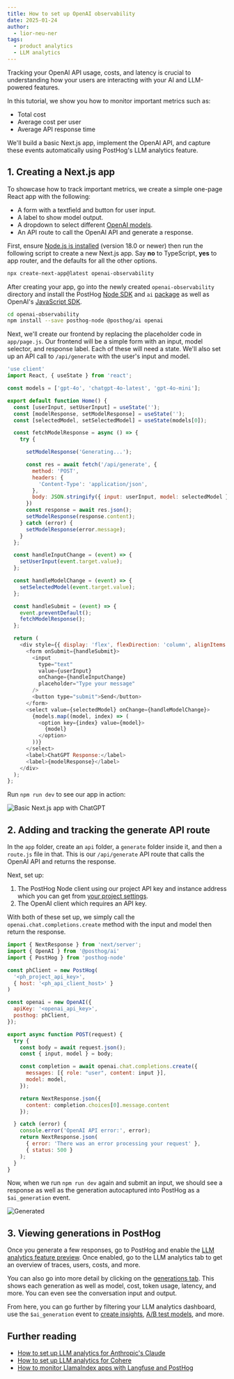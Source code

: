 ```yaml
---
title: How to set up OpenAI observability
date: 2025-01-24
author:
  - lior-neu-ner
tags:
  - product analytics
  - LLM analytics
---
```



Tracking your OpenAI API usage, costs, and latency is crucial to understanding how your users are interacting with your AI and LLM-powered features. 

In this tutorial, we show you how to monitor important metrics such as:

- Total cost
- Average cost per user
- Average API response time

We'll build a basic Next.js app, implement the OpenAI API, and capture these events automatically using PostHog's LLM analytics feature.

## 1. Creating a Next.js app

To showcase how to track important metrics, we create a simple one-page React app with the following:

- A form with a textfield and button for user input.
- A label to show model output.
- A dropdown to select different [OpenAI models](https://platform.openai.com/docs/models).
- An API route to call the OpenAI API and generate a response.

First, ensure [Node.js is installed](https://nodejs.dev/en/learn/how-to-install-nodejs/) (version 18.0 or newer) then run the following script to create a new Next.js app. Say **no** to TypeScript, **yes** to app router, and the defaults for all the other options.

```bash
npx create-next-app@latest openai-observability
```

After creating your app, go into the newly created `openai-observability` directory and install the PostHog [Node SDK](/docs/libraries/node) and `ai` [package](/docs/ai-engineering/observability) as well as OpenAI's [JavaScript SDK](https://platform.openai.com/docs/libraries/typescript-javascript-library).

```bash
cd openai-observability
npm install --save posthog-node @posthog/ai openai
```

Next, we'll create our frontend by replacing the placeholder code in `app/page.js`. Our frontend will be a simple form with an input, model selector, and response label. Each of these will need a state. We'll also set up an API call to `/api/generate` with the user's input and model.

```js file=app/page.js
'use client'
import React, { useState } from 'react';

const models = ['gpt-4o', 'chatgpt-4o-latest', 'gpt-4o-mini'];

export default function Home() {
  const [userInput, setUserInput] = useState('');
  const [modelResponse, setModelResponse] = useState('');
  const [selectedModel, setSelectedModel] = useState(models[0]);

  const fetchModelResponse = async () => {
    try {

      setModelResponse('Generating...');

      const res = await fetch('/api/generate', {
        method: 'POST',
        headers: {
          'Content-Type': 'application/json',
        },
        body: JSON.stringify({ input: userInput, model: selectedModel }),
      })
      const response = await res.json();
      setModelResponse(response.content);
    } catch (error) {
      setModelResponse(error.message);
    }
  };

  const handleInputChange = (event) => {
    setUserInput(event.target.value);
  };

  const handleModelChange = (event) => {
    setSelectedModel(event.target.value);
  };

  const handleSubmit = (event) => {
    event.preventDefault();
    fetchModelResponse();
  };

  return (
    <div style={{ display: 'flex', flexDirection: 'column', alignItems: 'center', justifyContent: 'center', minHeight: '100vh', gap: '20px' }}>
      <form onSubmit={handleSubmit}>
        <input
          type="text"
          value={userInput}
          onChange={handleInputChange}
          placeholder="Type your message"
        />
        <button type="submit">Send</button>
      </form>
      <select value={selectedModel} onChange={handleModelChange}>
        {models.map((model, index) => (
          <option key={index} value={model}>
            {model}
          </option>
        ))}
      </select>     
      <label>ChatGPT Response:</label>
      <label>{modelResponse}</label>
    </div>
  );
};
```

Run `npm run dev` to see our app in action:

![Basic Next.js app with ChatGPT](https://res.cloudinary.com/dmukukwp6/image/upload/Clean_Shot_2025_01_23_at_10_50_12_2x_482fd1852c.png)

## 2. Adding and tracking the generate API route

In the `app` folder, create an `api` folder, a `generate` folder inside it, and then a `route.js` file in that. This is our `/api/generate` API route that calls the OpenAI API and returns the response. 

Next, set up:

1. The PostHog Node client using our project API key and instance address which you can get from [your project settings](https://us.posthog.com/settings/project). 
2. The OpenAI client which requires an API key.

With both of these set up, we simply call the `openai.chat.completions.create` method with the input and model then return the response.

```js file=app/api/generate.js
import { NextResponse } from 'next/server';
import { OpenAI } from '@posthog/ai'
import { PostHog } from 'posthog-node'

const phClient = new PostHog(
  '<ph_project_api_key>',
  { host: '<ph_api_client_host>' }
)

const openai = new OpenAI({
  apiKey: '<openai_api_key>',
  posthog: phClient,
});

export async function POST(request) {
  try {
    const body = await request.json();
    const { input, model } = body;

    const completion = await openai.chat.completions.create({
      messages: [{ role: "user", content: input }],
      model: model,
    });

    return NextResponse.json({ 
      content: completion.choices[0].message.content 
    });

  } catch (error) {
    console.error('OpenAI API error:', error);
    return NextResponse.json(
      { error: 'There was an error processing your request' },
      { status: 500 }
    );
  }
}
```

Now, when we run `npm run dev` again and submit an input, we should see a response as well as the generation autocaptured into PostHog as a `$ai_generation` event.

![Generated](https://res.cloudinary.com/dmukukwp6/image/upload/Clean_Shot_2025_01_23_at_10_50_43_2x_9cb0149c7e.png)

## 3. Viewing generations in PostHog

Once you generate a few responses, go to PostHog and enable the [LLM analytics feature preview](https://app.posthog.com/settings/user-feature-previews#llm-analytics). Once enabled, go to the LLM analytics tab to get an overview of traces, users, costs, and more.

<ProductScreenshot
  imageLight="https://res.cloudinary.com/dmukukwp6/image/upload/Clean_Shot_2025_01_23_at_10_58_04_2x_a87f97d692.png" 
  imageDark="https://res.cloudinary.com/dmukukwp6/image/upload/Clean_Shot_2025_01_23_at_10_57_32_2x_f8d6385951.png"
  alt="LLM analytics dashboard" 
  classes="rounded"
/>

You can also go into more detail by clicking on the [generations tab](https://us.posthog.com/llm-analytics/generations). This shows each generation as well as model, cost, token usage, latency, and more. You can even see the conversation input and output.

<ProductScreenshot
  imageLight="https://res.cloudinary.com/dmukukwp6/image/upload/Clean_Shot_2025_01_23_at_11_05_47_2x_31ac89084d.png" 
  imageDark="https://res.cloudinary.com/dmukukwp6/image/upload/Clean_Shot_2025_01_23_at_11_04_38_2x_4029e378cb.png"
  alt="LLM analytics dashboard" 
  classes="rounded"
/>

From here, you can go further by filtering your LLM analytics dashboard, use the `$ai_generation` event to [create insights](/docs/product-analytics/insights), [A/B test models](/tutorials/llm-ab-tests), and more.

## Further reading

- [How to set up LLM analytics for Anthropic's Claude](/tutorials/anthropic-analytics) 
- [How to set up LLM analytics for Cohere](/tutorials/cohere-analytics)
- [How to monitor LlamaIndex apps with Langfuse and PostHog](/tutorials/monitor-llama-index-with-langfuse)

<NewsletterForm />
